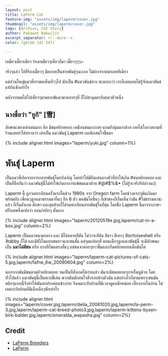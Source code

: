 ```yaml
---
layout: post
title: LaPerm Cat
feature-img: "assets/img/laperm/cover.jpg"
thumbnail: "assets/img/laperm/cover.jpg"
tags: [Archive, Cat Story]
author: Pakawat Nakwijit
excerpt_separator: <!--more-->
color: rgb(56 141 247)

---
```



<div class="blockquote">
เหมี่ยวเมี๊ยวเมียว ร้องเหมียวๆเดี๋ยวก็มา เมี๊ยวๆๆๆ~
</div>

จริงๆแล้ว ไอ้ที่ร้องเมี๊ยวๆ มีหลายเป็นสายพันธุ์ๆนะเออ ไม่ต่างจากหมาเลยทีเดียว 

<!--more-->

แต่ส่วนใหญ่แมวที่เราพบเห็นทั่วๆไป มักเป็น <span class="tag-en"><span class="tag-en">#แมวพันธ์ทาง</span></span> ซะมากกว่า เราก็เลยแทบไม่รู้จักแมวพันธ์แท้กันซักเท่าไร 

หลังจากผมได้ไปเที่ยวๆตามคาเฟ่แมวมาหลายๆที่ ก็ไปสะดุดตากับแมวตัวหนึ่ง

## นางชื่อว่า "ยูกิ" [雪]

ลักษณะของเค้าเด่นมาก คือ มีขนหยิกหยอก เหมือนขนแกะเลย แถมยังนุ่มมากด้วย เลยได้โอกาสถามที่ร้านเลยทำให้ทราบว่า เค้าเป็น แมวพันธุ์ Laperm เลยนึกสนใจขึ้นมา

{% include aligner.html images="laperm/yuki.jpg" column=1%}


# พันธุ์ Laperm

เป็นแมวที่เกิดจากการกลายพันธุ์โดยบังเอิญ โดยทำให้มียีนเด่นบางตัวที่ทำให้เกิด <span class="tag-en"><span class="tag-en">#ขนหยิกหยอย</span></span> และเป็นที่ลือกันว่า แมวพันธุ์นี้ไม่ทำให้เกิดอาการแพ้ขนแมวด้วย <span class="tag-en">#@#$%&*</span> (ไม่รู้จะจริงรึปล่าวนะ) 

Laperm นี้ ถูกจดทะเบียนครั้งแรกในช่วง 1980s จาก Oregon farm โดยช่วงแรกๆมันเกิดมาพร้อมกับ เพื่อนๆลูกแมวธรรมดาอื่นๆ อีก 6 ตัว พอมันโตขึ้นๆ ก็เข้าของก็เริ่มเห็นว่ามัน <span class="tag-en"><span class="tag-en">#ไม่ธรรมดาซะแล้ว</span></span> ก็เริ่มสังเกต ศึกษา และสุดท้ายก็ได้จดทะเบียนสายพันธุ์ในที่สุด โดยชื่อ Laperm นี้มาจากภาษาฝรั่งเศษซึ่งแปลว่า ลอน/หยิกๆ นั้นเอง

{% include aligner.html images="laperm/20120519e.jpg,laperm/cat-in-a-box.jpg" column=2%}

Laperm เป็นแมวขนาดกลาง และ มีได้หลายสีสัน ไม่ว่าจะสีส้ม สีขาว สีเทาๆ สีtortoiseshell หรือ สีtabby ก็ได้ และมีทั้งในแบบขนยาวและขนสั้น แต่จุดแปลกที่ ตอนเด็กๆลูกแมวพันธุ์นี้ จะมีลักษณะเป็น **แมวไม่มีขน** หรือ บางทีก็ขนตรงสั้นๆ แต่ขนจะค่อยๆยาวขึ้นและเริ่มหยิกหยอยเมื่อมันโต

{% include aligner.html images="laperm/laperm-cat-pictures-of-cats-5.jpg,laperm/fafne_6w_20090604.jpg" column=2%}

นอกจากมันมีขนตามตัวหยิกหยอย จนเป็นที่สังเกตได้ง่ายแล้ว มันจะมีขนหยอยๆภายในหูด้วย โดยทั่วไปแล้ว แมวพันธุ์นี้เป็นพวกขี้เล่น พวกมันมักสนใจสิ่งรอบข้างตัวมัน แต่อย่างไรก็ตามเพราะขนมันหยิกๆแบบนี้จึงทำให้มันสกปรกค่อนข้างง่าย จึงเหมาะกับบ้านที่มีเวลาดูแลซักหน่อย เลี้ยงภายในบ้าน ไม่เหมาะกับบ้านที่มีเด็กเล็กๆซักเท่าไร

{% include aligner.html images="laperm/cover.jpg,laperm/delia_20081020.jpg,laperm/la-perm-3.jpg,laperm/laperm-cat-breed-photo3.jpg,laperm/laperm-kittens-bysen-birk-balder.jpg,laperm/smeralda_wapasha.jpg" column=2%}

## Credit
* [LaPerm Breeders](https://tica.org/laperm-breeders)
* [LaPerm](http://www.vetstreet.com/cats/laperm)